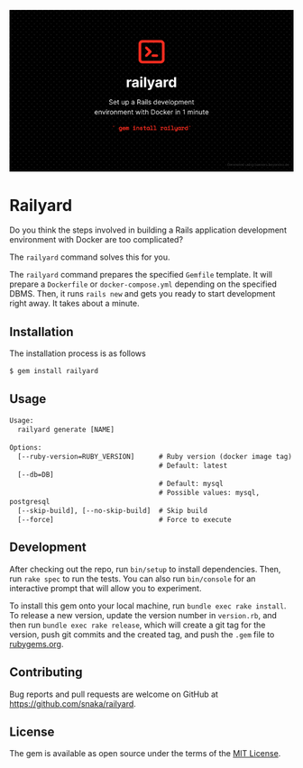<p align="center">
  <img src="docs/images/cover-image.png?raw=true">
</p>

# Railyard

Do you think the steps involved in building a Rails application development environment with Docker are too complicated?

The `railyard` command solves this for you.

The `railyard` command prepares the specified `Gemfile` template.
It will prepare a `Dockerfile` or `docker-compose.yml` depending on the specified DBMS.
Then, it runs `rails new` and gets you ready to start development right away.
It takes about a minute.

## Installation

The installation process is as follows

    $ gem install railyard

## Usage

```
Usage:
  railyard generate [NAME]

Options:
  [--ruby-version=RUBY_VERSION]      # Ruby version (docker image tag)
                                     # Default: latest
  [--db=DB]
                                     # Default: mysql
                                     # Possible values: mysql, postgresql
  [--skip-build], [--no-skip-build]  # Skip build
  [--force]                          # Force to execute
```

## Development

After checking out the repo, run `bin/setup` to install dependencies. Then, run `rake spec` to run the tests. You can also run `bin/console` for an interactive prompt that will allow you to experiment.

To install this gem onto your local machine, run `bundle exec rake install`. To release a new version, update the version number in `version.rb`, and then run `bundle exec rake release`, which will create a git tag for the version, push git commits and the created tag, and push the `.gem` file to [rubygems.org](https://rubygems.org).

## Contributing

Bug reports and pull requests are welcome on GitHub at https://github.com/snaka/railyard.

## License

The gem is available as open source under the terms of the [MIT License](https://opensource.org/licenses/MIT).
